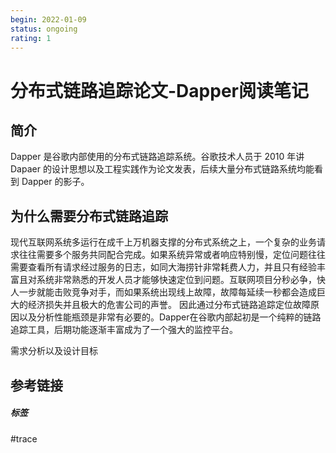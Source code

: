 ```yaml
---
begin: 2022-01-09
status: ongoing
rating: 1
---
```


# 分布式链路追踪论文-Dapper阅读笔记

## 简介
Dapper 是谷歌内部使用的分布式链路追踪系统。谷歌技术人员于 2010 年讲 Dapaer 的设计思想以及工程实践作为论文发表，后续大量分布式链路系统均能看到 Dapper 的影子。

## 为什么需要分布式链路追踪

现代互联网系统多运行在成千上万机器支撑的分布式系统之上，一个复杂的业务请求往往需要多个服务共同配合完成。如果系统异常或者响应特别慢，定位问题往往需要查看所有请求经过服务的日志，如同大海捞针非常耗费人力，并且只有经验丰富且对系统非常熟悉的开发人员才能够快速定位到问题。互联网项目分秒必争，快人一步就能击败竞争对手，而如果系统出现线上故障，故障每延续一秒都会造成巨大的经济损失并且极大的危害公司的声誉。
因此通过分布式链路追踪定位故障原因以及分析性能瓶颈是非常有必要的。Dapper在谷歌内部起初是一个纯粹的链路追踪工具，后期功能逐渐丰富成为了一个强大的监控平台。

需求分析以及设计目标






## 参考链接


##### 标签
#trace 